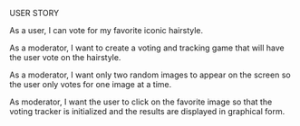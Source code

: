 USER STORY

  As a user, I can vote for my favorite iconic hairstyle.

  As a moderator, I want to create a voting and tracking game that
  will have the user vote on the hairstyle.

  As a moderator, I want only two random images to appear on the screen 
  so the user only votes for one image at a time.

  
  As moderator, I want the user to click on the favorite image so that the 
  voting tracker is initialized and the results are displayed in graphical
  form.




